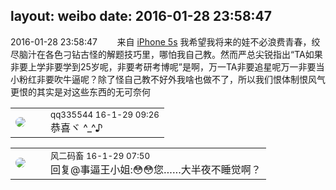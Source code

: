 layout: weibo
date: 2016-01-28 23:58:47
---
<meta name="referrer" content="no-referrer" />

2016-01-28 23:58:47  &nbsp;&nbsp;&nbsp;&nbsp;&nbsp;&nbsp; 来自 <a href="sinaweibo://customweibosource" rel="nofollow">iPhone 5s</a>
我希望我将来的娃不必浪费青春，绞尽脑汁在各色刁钻古怪的解题技巧里，哪怕我自己教。然而严总尖锐指出“TA如果非要上学非要学到25岁呢，非要考研考博呢”是啊，万一TA非要追星呢万一非要当小粉红非要吹牛逼呢？除了怪自己教不好外我啥也做不了，所以我们恨体制恨风气更恨的其实是对这些东西的无可奈何 ​​​

<table style="width: 100%;">
  <tr>
    <td style="width: 40px;"><img style="border-radius:50%" src="https://tva4.sinaimg.cn/crop.0.0.180.180.50/7d25944djw1e8qgp5bmzyj2050050aa8.jpg?KID=imgbed,tva&Expires=1624464141&ssig=K3x2jOat%2FP"></td>
    <td colspan="2"><small>qq335544 16-1-29 09:26</small><br/>恭喜ヾ ^_^♪</td>
  </tr>
</table>

<table style="width: 100%;">
  <tr>
    <td style="width: 40px;"><img style="border-radius:50%" src="https://tva3.sinaimg.cn/crop.0.0.639.639.50/6d2a6003jw8f3idy69w2gj20hs0hrt9g.jpg?KID=imgbed,tva&Expires=1624464141&ssig=wVeZFglutd"></td>
    <td colspan="2"><small>风二码畜 16-1-29 07:50</small><br/>回复@事逼王小姐:😳😳您……大半夜不睡觉啊？</td>
  </tr>
</table>
